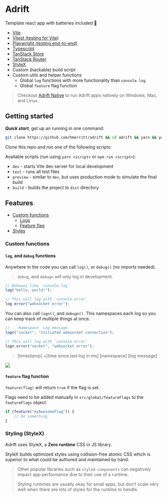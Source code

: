 # Adrift

Template react app with batteries included 🔋

- [Vite](https://vitejs.dev)
- [Vitest (testing for Vite)](https://vitest.dev/)
- [Playwright (testing end-to-end)](https://playwright.dev)
- [Typescript](https://www.typescriptlang.org)
- [TanStack Store](https://tanstack.com/store/latest)
- [TanStack Router](https://tanstack.com/router/latest)
- [StyleX](https://stylexjs.com/)
- Custom (hackable) build script
- Custom utils and helper functions
    - Global `log` functions with more functionality than `console.log`
    - Global `feature` flag function

> Checkout [Adrift Native](https://github.com/hmerritt/adrift-native) to run Adrift apps natively on Windows, Mac, and Linux.

## Getting started

**_Quick start_**, get up an running in one command:

```bash
git clone https://github.com/hmerritt/adrift && cd adrift && yarn && yarn dev
```

Clone this repo and run one of the following scripts:

Available scripts (run using `yarn <script>` or `npm run <script>`):

- `dev` - starts Vite dev server for local development
- `test` - runs all test files
- `preview` - similar to `dev`, but uses production mode to simulate the final build
- `build` - builds the project to `dist` directory

## Features

- [Custom functions](#custom-functions)
    - [Logs](#log-and-debug-functions)
    - [Feature flag](#feature-flag-function)
- [Styles](#styling-stylex)

### Custom functions

#### `log`, and `debug` functions

Anywhere in the code you can call `log()`, or `debug()` (no imports needed).

> `debug`, and `debugn` will only log in development.

```js
// Behaves like `console.log`
log("hello, world!");

// This will log with `console.error`
log.error("websocket error");
```

You can also call `logn()`, and `debugn()`. This namespaces each log so you can keep track of multiple things at once.

```js
//    Namespace  Log message
logn("socket", "Initiated websocket connection");

// This will log with `console.error`
logn.error("socket", "websocket error");
```

> [timestamp] +[time since last log in ms] [namespace] [log message]

![](https://i.imgur.com/VlkNmdi.png)

#### `feature` flag function

`feature(flag)` will return `true` if the flag is set.

Flags need to be added manually in `src/global/featureFlags` to the `featureFlags` object.

```js
if (feature("myAwesomeFlag")) {
	// Do something
}
```

### Styling (StyleX)

Adrift uses StyleX, a **Zero runtime** CSS in JS library.

StyleX builds optimized styles using collision-free atomic CSS which is superior to what could be authored and maintained by hand.

> Other popular libraries such as `styled-components` can negatively impact app performance due to their use of a runtime.
>
> Styling runtimes are usually okay for small apps, but don't scale very well when there are lots of styles for the runtime to handle.
